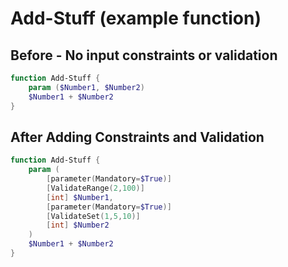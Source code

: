# Add-Stuff (example function)

## Before - No input constraints or validation

```powershell
function Add-Stuff {
    param ($Number1, $Number2)
    $Number1 + $Number2
}
```

## After Adding Constraints and Validation

```powershell
function Add-Stuff {
    param (
        [parameter(Mandatory=$True)]
        [ValidateRange(2,100)]
        [int] $Number1,
        [parameter(Mandatory=$True)]
        [ValidateSet(1,5,10)]
        [int] $Number2
    )
    $Number1 + $Number2
}
```
